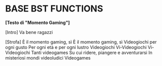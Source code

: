 # BASE BST FUNCTIONS

**[Testo di "Momento Gaming"]**

[Intro]
Va bene ragazzi

[Strofa]
È il momento gaming, sì
È il momento gaming, sì
Videogiochi per ogni gusto
Per ogni età e per ogni lustro
Videogiochi
Vi-Videogiochi
Vi-Videogiochi
Tanti videogames
Su cui ridere, piangere e avventurarsi
In misteriosi mondi videoludici
Videogames

